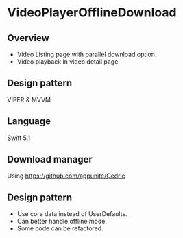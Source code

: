 # VideoPlayerOfflineDownload

## Overview

- Video Listing page with parallel download option.
- Video playback in video detail page.

## Design pattern

VIPER & MVVM

## Language 
Swift 5.1

## Download manager
Using https://github.com/appunite/Cedric

## Design pattern
- Use core data instead of UserDefaults.
- Can better handle offline mode.
- Some code can be refactored.

